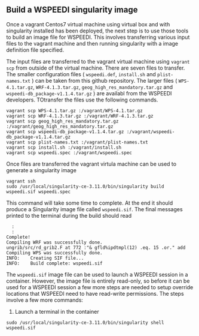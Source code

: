 ## Build a WSPEEDI singularity image

Once a vagrant Centos7 virtual machine using virtual box and with singularity installed has been deployed, the next step is to use those tools to build an image
file for WSPEEDI. This involves transferring various input files to the vagrant machine and then running singularity with a image definition file specified.

The input files are transferred to the vagrant virtual machine using `vagrant scp` from outside of the virtual machine. There are seven files to transfer. 
The smaller configuration files ( `wspeedi.def`, `install.sh` and `plist-names.txt` ) can be taken from this github repository. The larger files
( `WPS-4.1.tar.gz`, `WRF-4.1.3.tar.gz`, `geog_high_res_mandatory.tar.gz` and `wspeedi-db_package-v1.1.4.tar.gz` ) are availabl from
the WSPEEDI developers. TOtransfer the files use the following commands.

```
vagrant scp WPS-4.1.tar.gz :/vagrant/WPS-4.1.tar.gz 
vagrant scp WRF-4.1.3.tar.gz :/vagrant/WRF-4.1.3.tar.gz 
vagrant scp geog_high_res_mandatory.tar.gz :/vagrant/geog_high_res_mandatory.tar.gz 
vagrant scp wspeedi-db_package-v1.1.4.tar.gz :/vagrant/wspeedi-db_package-v1.1.4.tar.gz 
vagrant scp plist-names.txt :/vagrant/plist-names.txt 
vagrant scp install.sh :/vagrant/install.sh 
vagrant scp wspeedi.spec :/vagrant/wspeedi.spec 
```

Once files are transferred the vagrant virtula machine can be used to generate a singularity image

```
vagrant ssh
sudo /usr/local/singularity-ce-3.11.0/bin/singularity build  wspeedi.sif wspeedi.spec
```

This command will take some time to complete. At the end it should produce a Singularity image file called `wspeedi.sif`. The final messages printed
to the terminal during the build should read
```
  :
  :
Complete!
Compiling WRF was successfully done.
ungrib/src/rd_grib2.F at 772 :"& gfld%ipdtmpl(12) .eq. 15 .or." add
Compiling WPS was successfully done.
INFO:    Creating SIF file...
INFO:    Build complete: wspeedi.sif
```

The `wspeedi.sif` image file can be used to launch a WSPEEDI session in a container. However, the image file is entirely read-only, so before
it can be used for a WSPEEDI session a few more steps are needed to setup override locations that
WSPEEDI need to have read-write permissions. The steps involve a few more commands:

  1. Launch a terminal in the container
 
  ```
  sudo /usr/local/singularity-ce-3.11.0/bin/singularity shell  wspeedi.sif 

  ```
